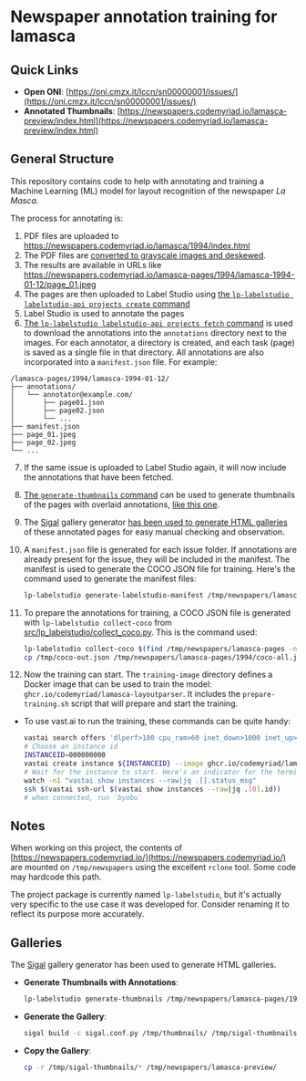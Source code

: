 # Newspaper annotation training for lamasca

## Quick Links

- **Open ONI**: [https://oni.cmzx.it/lccn/sn00000001/issues/](https://oni.cmzx.it/lccn/sn00000001/issues/)
- **Annotated Thumbnails**: [https://newspapers.codemyriad.io/lamasca-preview/index.html](https://newspapers.codemyriad.io/lamasca-preview/index.html)

## General Structure

This repository contains code to help with annotating and training a Machine Learning (ML) model for layout recognition of the newspaper *La Masca*.

The process for annotating is:

1. PDF files are uploaded to https://newspapers.codemyriad.io/lamasca/1994/index.html
2. The PDF files are [converted to grayscale images and deskewed](src/lp_labelstudio/preprocess-pdf/cli.py).
3. The results are available in URLs like https://newspapers.codemyriad.io/lamasca-pages/1994/lamasca-1994-01-12/page_01.jpeg
4. The pages are then uploaded to Label Studio using [the `lp-labelstudio labelstudio-api projects create` command](src/lp_labelstudio/labelstudio_api.py#create)
5. Label Studio is used to annotate the pages
6. [The `lp-labelstudio labelstudio-api projects fetch` command](src/lp_labelstudio/labelstudio_api.py#fetch) is used to download the annotations into the `annotations` directory next to the images. For each annotator, a directory is created, and each task (page) is saved as a single file in that directory. All annotations are also incorporated into a `manifest.json` file. For example:
  ```
  /lamasca-pages/1994/lamasca-1994-01-12/
  ├── annotations/
  │   └── annotator@example.com/
  │       ├── page01.json
  │       ├── page02.json
  │       └── ...
  ├── manifest.json
  ├── page_01.jpeg
  ├── page_02.jpeg
  └── ...
  ```
7. If the same issue is uploaded to Label Studio again, it will now include the annotations that have been fetched.

8. [The `generate-thumbnails` command](src/lp_labelstudio/generate_thumbnails.py) can be used to generate thumbnails of the pages with overlaid annotations, [like this one](https://newspapers.codemyriad.io/lamasca-preview/lamasca-1994-01-19/page_01.jpeg).

9. The [Sigal](https://sigal.saimon.org/) gallery generator [has been used to generate HTML galleries](#galleries) of these annotated pages for easy manual checking and observation.

10. A `manifest.json` file is generated for each issue folder. If annotations are already present for the issue, they will be included in the manifest. The manifest is used to generate the COCO JSON file for training. Here's the command used to generate the manifest files:

    ```bash
    lp-labelstudio generate-labelstudio-manifest /tmp/newspapers/lamasca-pages/1994/lamasca-*
    ```

11. To prepare the annotations for training, a COCO JSON file is generated with `lp-labelstudio collect-coco` from [src/lp_labelstudio/collect_coco.py](src/lp_labelstudio/collect_coco.py#collect_coco). This is the command used:

    ```bash
    lp-labelstudio collect-coco $(find /tmp/newspapers/lamasca-pages -name manifest.json -size +100k)
    cp /tmp/coco-out.json /tmp/newspapers/lamasca-pages/1994/coco-all.json
    ```

12. Now the training can start. The `training-image` directory defines a Docker image that can be used to train the model: `ghcr.io/codemyriad/lamasca-layoutparser`. It includes the `prepare-training.sh` script that will prepare and start the training.
* To use vast.ai to run the training, these commands can be quite handy:
  ```bash
  vastai search offers 'dlperf>100 cpu_ram>60 inet_down>1000 inet_up>1000 gpu_name=RTX_4090 num_gpus>=2' -o dph
  # Choose an instance id
  INSTANCEID=000000000
  vastai create instance ${INSTANCEID} --image ghcr.io/codemyriad/lamasca-layoutparser --disk 100 --onstart-cmd "byobu new-session -d -s training 'touch ~/.no_auto_tmux; bash /usr/local/bin/prepare-training.sh'"
  # Wait for the instance to start. Here's an indicator for the terminal (but you can follow on their web UI too)
  watch -n1 "vastai show instances --raw|jq .[].status_msg"
  ssh $(vastai ssh-url $(vastai show instances --raw|jq .[0].id))
  # when connected, run `byobu`
  ```

## Notes

When working on this project, the contents of [https://newspapers.codemyriad.io/](https://newspapers.codemyriad.io/) are mounted on `/tmp/newspapers` using the excellent `rclone` tool. Some code may hardcode this path.

The project package is currently named `lp-labelstudio`, but it's actually very specific to the use case it was developed for. Consider renaming it to reflect its purpose more accurately.

## Galleries

The [Sigal](https://sigal.saimon.org/) gallery generator has been used to generate HTML galleries.

- **Generate Thumbnails with Annotations**:

  ```bash
  lp-labelstudio generate-thumbnails /tmp/newspapers/lamasca-pages/1994/ /tmp/thumbnails
  ```

- **Generate the Gallery**:

  ```bash
  sigal build -c sigal.conf.py /tmp/thumbnails/ /tmp/sigal-thumbnails
  ```

- **Copy the Gallery**:

  ```bash
  cp -r /tmp/sigal-thumbnails/* /tmp/newspapers/lamasca-preview/
  ```
